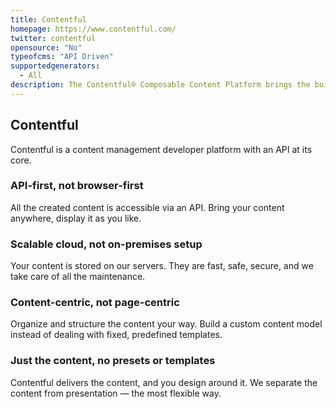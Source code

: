 ```yaml
---
title: Contentful
homepage: https://www.contentful.com/
twitter: contentful
opensource: "No"
typeofcms: "API Driven"
supportedgenerators:
  - All
description: The Contentful® Composable Content Platform brings the building blocks of content together to create once and reuse for any digital experience. The API-first platform integrates easily with data sources and new functionality as digital experiences and technology evolve.
---
```

## Contentful

Contentful is a content management developer platform with an API at its core.

### API-first, not browser-first

All the created content is accessible via an API. Bring your content anywhere, display it as you like.

### Scalable cloud, not on-premises setup

Your content is stored on our servers. They are fast, safe, secure, and we take care of all the maintenance.

### Content-centric, not page-centric

Organize and structure the content your way. Build a custom content model instead of dealing with fixed, predefined templates.

### Just the content, no presets or templates

Contentful delivers the content, and you design around it. We separate the content from presentation — the most flexible way.
